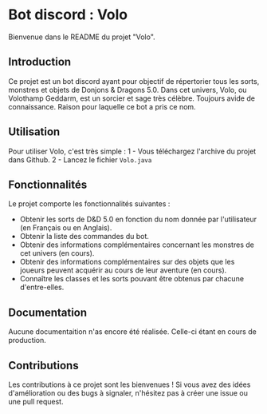 # Bot discord : Volo

Bienvenue dans le README du projet "Volo". 

## Introduction

Ce projet est un bot discord ayant pour objectif de répertorier tous les sorts, monstres et objets de Donjons & Dragons 5.0.
Dans cet univers, Volo, ou Volothamp Geddarm, est un sorcier et sage très célèbre. Toujours avide de connaissance.
Raison pour laquelle ce bot a pris ce nom.

## Utilisation

Pour utiliser Volo, c'est très simple :
1 - Vous téléchargez l'archive du projet dans Github.
2 - Lancez le fichier ``` Volo.java ```

## Fonctionnalités

Le projet comporte les fonctionnalités suivantes :

- Obtenir les sorts de D&D 5.0 en fonction du nom donnée par l'utilisateur (en Français ou en Anglais).
- Obtenir la liste des commandes du bot.
- Obtenir des informations complémentaires concernant les monstres de cet univers (en cours).
- Obtenir des informations complémentaires sur des objets que les joueurs peuvent acquérir au cours de leur aventure (en cours).
- Connaître les classes et les sorts pouvant être obtenus par chacune d'entre-elles.

## Documentation

Aucune documentaition n'as encore été réalisée. Celle-ci étant en cours de production.

## Contributions

Les contributions à ce projet sont les bienvenues ! Si vous avez des idées d'amélioration ou des bugs à signaler, n'hésitez pas à créer une issue ou une pull request.
